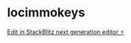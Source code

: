 # locimmokeys

[Edit in StackBlitz next generation editor ⚡️](https://stackblitz.com/~/github.com/Mondestin/locimmokeys)